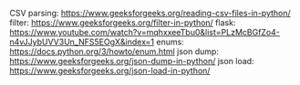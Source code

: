 CSV parsing: https://www.geeksforgeeks.org/reading-csv-files-in-python/
filter: https://www.geeksforgeeks.org/filter-in-python/
flask: https://www.youtube.com/watch?v=mqhxxeeTbu0&list=PLzMcBGfZo4-n4vJJybUVV3Un_NFS5EOgX&index=1
enums: https://docs.python.org/3/howto/enum.html
json dump: https://www.geeksforgeeks.org/json-dump-in-python/
json load: https://www.geeksforgeeks.org/json-load-in-python/
